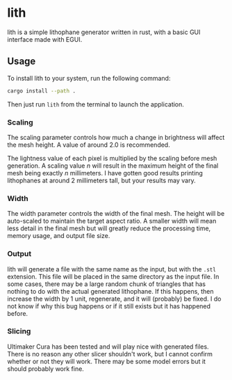 # lith
lith is a simple lithophane generator written in rust, with a basic GUI interface made with EGUI.

## Usage
To install lith to your system, run the following command:
```sh
cargo install --path .
```
Then just run `lith` from the terminal to launch the application.

### Scaling
The scaling parameter controls how much a change in brightness will affect the mesh height. A value of around 2.0 is recommended.  
  
The lightness value of each pixel is multiplied by the scaling before mesh generation. A scaling value *n* will result in the maximum
height of the final mesh being exactly *n* millimeters. I have gotten good results printing lithophanes at around 2 millimeters tall, but your results may vary.

### Width
The width parameter controls the width of the final mesh. The height will be auto-scaled to maintain the target aspect ratio. A smaller width
will mean less detail in the final mesh but will greatly reduce the processing time, memory usage, and output file size.

### Output
lith will generate a file with the same name as the input, but with the `.stl` extension. This file will be placed in the same directory
as the input file. In some cases, there may be a large random chunk of triangles that has nothing to do with the actual generated lithophane.
If this happens, then increase the width by 1 unit, regenerate, and it will (probably) be fixed. I do not know if why this bug happens or if it
still exists but it has happened before.

### Slicing
Ultimaker Cura has been tested and will play nice with generated files. There is no reason any other slicer shouldn't work, but I cannot confirm
whether or not they will work. There may be some model errors but it should probably work fine.